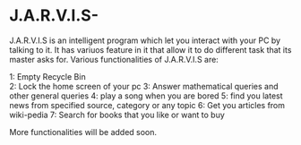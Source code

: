 # J.A.R.V.I.S-

J.A.R.V.I.S is an intelligent program which let you interact with your PC by talking to it. It has variuos feature in it that allow it to
do different task that its master asks for. Various functionalities of J.A.R.V.I.S are: <br />

1: Empty Recycle Bin <br />
2: Lock the home screen of your pc
3: Answer mathematical queries and other general queries
4: play a song when you are bored
5: find you latest news from specified source, category or any topic
6: Get you articles from wiki-pedia
7: Search for books that you like or want to buy

More functionalities will be added soon.
